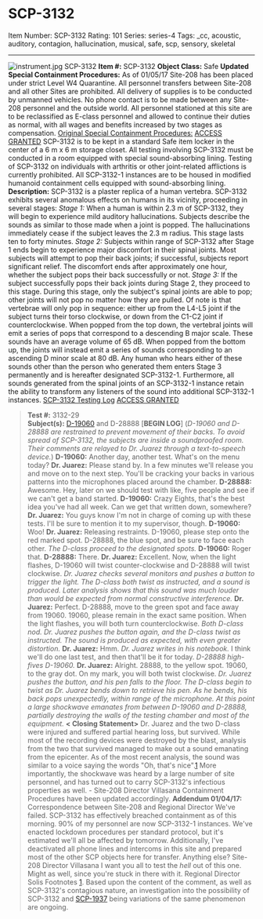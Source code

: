 # SCP-3132
Item Number: SCP-3132
Rating: 101
Series: series-4
Tags: _cc, acoustic, auditory, contagion, hallucination, musical, safe, scp, sensory, skeletal

---

![instrument.jpg](https://scp-wiki.wdfiles.com/local--files/scp-3132/instrument.jpg)
SCP-3132
**Item #:** SCP-3132
**Object Class:** Safe
**Updated Special Containment Procedures:** As of 01/05/17 Site-208 has been placed under strict Level W4 Quarantine. All personnel transfers between Site-208 and all other Sites are prohibited. All delivery of supplies is to be conducted by unmanned vehicles. No phone contact is to be made between any Site-208 personnel and the outside world.
All personnel stationed at this site are to be reclassified as E-class personnel and allowed to continue their duties as normal, with all wages and benefits increased by two stages as compensation.
[Original Special Containment Procedures:](javascript:;)
[ACCESS GRANTED](javascript:;)
SCP-3132 is to be kept in a standard Safe item locker in the center of a 6 m x 6 m storage closet. All testing involving SCP-3132 must be conducted in a room equipped with special sound-absorbing lining. Testing of SCP-3132 on individuals with arthritis or other joint-related afflictions is currently prohibited.
All SCP-3132-1 instances are to be housed in modified humanoid containment cells equipped with sound-absorbing lining.
**Description:** SCP-3132 is a plaster replica of a human vertebra. SCP-3132 exhibits several anomalous effects on humans in its vicinity, proceeding in several stages:
_Stage 1:_ When a human is within 2.3 m of SCP-3132, they will begin to experience mild auditory hallucinations. Subjects describe the sounds as similar to those made when a joint is popped. The hallucinations immediately cease if the subject leaves the 2.3 m radius. This stage lasts ten to forty minutes.
_Stage 2:_ Subjects within range of SCP-3132 after Stage 1 ends begin to experience major discomfort in their spinal joints. Most subjects will attempt to pop their back joints; if successful, subjects report significant relief. The discomfort ends after approximately one hour, whether the subject pops their back successfully or not.
_Stage 3:_ If the subject successfully pops their back joints during Stage 2, they proceed to this stage. During this stage, only the subject's spinal joints are able to pop; other joints will not pop no matter how they are pulled. Of note is that vertebrae will only pop in sequence: either up from the L4-L5 joint if the subject turns their torso clockwise, or down from the C1-C2 joint if counterclockwise.
When popped from the top down, the vertebral joints will emit a series of pops that correspond to a descending B major scale. These sounds have an average volume of 65 dB. When popped from the bottom up, the joints will instead emit a series of sounds corresponding to an ascending D minor scale at 80 dB.
Any human who hears either of these sounds other than the person who generated them enters Stage 3 permanently and is hereafter designated SCP-3132-1. Furthermore, all sounds generated from the spinal joints of an SCP-3132-1 instance retain the ability to transform any listeners of the sound into additional SCP-3132-1 instances.
[SCP-3132 Testing Log](javascript:;)
[ACCESS GRANTED](javascript:;)
> **Test #:** 3132-29  
>  **Subject(s):** [D-19060](/scp-3435) and D-28888
> [**BEGIN LOG**]
> (_D-19060 and D-28888 are restrained to prevent movement of their backs. To avoid spread of SCP-3132, the subjects are inside a soundproofed room. Their comments are relayed to Dr. Juarez through a text-to-speech device._)
> **D-19060:** Another day, another test. What's on the menu today?
> **Dr. Juarez:** Please stand by. In a few minutes we'll release you and move on to the next step. You'll be cracking your backs in various patterns into the microphones placed around the chamber.
> **D-28888:** Awesome. Hey, later on we should test with like, five people and see if we can't get a band started.
> **D-19060:** Crazy Eights, that's the best idea you've had all week. Can we get that written down, somewhere?
> **Dr. Juarez:** You guys know I'm not in charge of coming up with these tests. I'll be sure to mention it to my supervisor, though.
> **D-19060:** Woo!
> **Dr. Juarez:** Releasing restraints. D-19060, please step onto the red marked spot. D-28888, the blue spot, and be sure to face each other.
> _The D-class proceed to the designated spots._
> **D-19060:** Roger that.
> **D-28888:** There.
> **Dr. Juarez:** Excellent. Now, when the light flashes, D-19060 will twist counter-clockwise and D-28888 will twist clockwise.
> _Dr. Juarez checks several monitors and pushes a button to trigger the light. The D-class both twist as instructed, and a sound is produced. Later analysis shows that this sound was much louder than would be expected from normal constructive interference._
> **Dr. Juarez:** Perfect. D-28888, move to the green spot and face away from 19060. 19060, please remain in the exact same position. When the light flashes, you will both turn counterclockwise.
> _Both D-class nod. Dr. Juarez pushes the button again, and the D-class twist as instructed. The sound is produced as expected, with even greater distortion._
> **Dr. Juarez:** Hmm. _Dr. Juarez writes in his notebook._ I think we'll do one last test, and then that'll be it for today.
> _D-28888 high-fives D-19060._
> **Dr. Juarez:** Alright. 28888, to the yellow spot. 19060, to the gray dot. On my mark, you will both twist clockwise.
> _Dr. Juarez pushes the button, and his pen falls to the floor. The D-class begin to twist as Dr. Juarez bends down to retrieve his pen. As he bends, his back pops unexpectedly, within range of the microphone. At this point a large shockwave emanates from between D-19060 and D-28888, partially destroying the walls of the testing chamber and most of the equipment._
> **< Closing Statement>** Dr. Juarez and the two D-class were injured and suffered partial hearing loss, but survived. While most of the recording devices were destroyed by the blast, analysis from the two that survived managed to make out a sound emanating from the epicenter. As of the most recent analysis, the sound was similar to a voice saying the words "Oh, that's nice".[1](javascript:;) More importantly, the shockwave was heard by a large number of site personnel, and has turned out to carry SCP-3132's infectious properties as well. - Site-208 Director Villasana
Containment Procedures have been updated accordingly.
**Addendum 01/04/17:** Correspondence between Site-208 and Regional Director
> We've failed. SCP-3132 has effectively breached containment as of this morning. 90% of my personnel are now SCP-3132-1 instances. We've enacted lockdown procedures per standard protocol, but it's estimated we'll all be affected by tomorrow.
> Additionally, I've deactivated all phone lines and intercoms in this site and prepared most of the other SCP objects here for transfer. Anything else?
> Site-208 Director Villasana
> I want you all to test the _hell_ out of this one. Might as well, since you're stuck in there with it.
> Regional Director Solis
Footnotes
[1](javascript:;). Based upon the content of the comment, as well as SCP-3132's contagious nature, an investigation into the possibility of SCP-3132 and [SCP-1937](/scp-1937) being variations of the same phenomenon are ongoing.